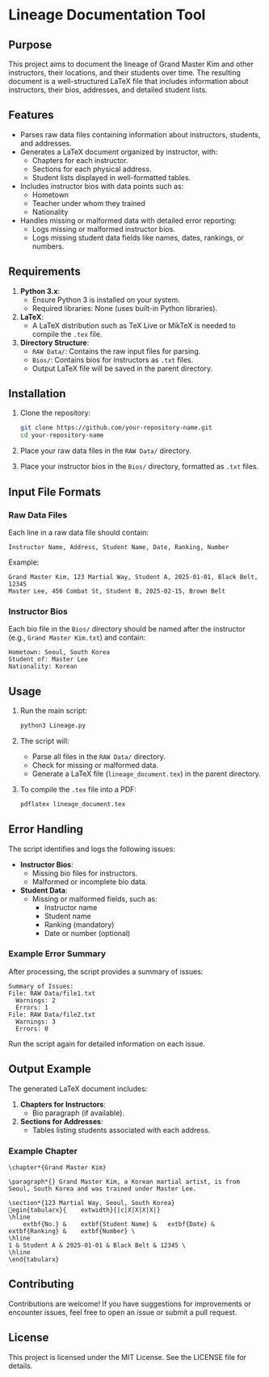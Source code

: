 
# Lineage Documentation Tool

## Purpose
This project aims to document the lineage of Grand Master Kim and other instructors, their locations, and their students over time. The resulting document is a well-structured LaTeX file that includes information about instructors, their bios, addresses, and detailed student lists.

## Features
- Parses raw data files containing information about instructors, students, and addresses.
- Generates a LaTeX document organized by instructor, with:
  - Chapters for each instructor.
  - Sections for each physical address.
  - Student lists displayed in well-formatted tables.
- Includes instructor bios with data points such as:
  - Hometown
  - Teacher under whom they trained
  - Nationality
- Handles missing or malformed data with detailed error reporting:
  - Logs missing or malformed instructor bios.
  - Logs missing student data fields like names, dates, rankings, or numbers.

## Requirements
1. **Python 3.x**:
   - Ensure Python 3 is installed on your system.
   - Required libraries: None (uses built-in Python libraries).
2. **LaTeX**:
   - A LaTeX distribution such as TeX Live or MikTeX is needed to compile the `.tex` file.
3. **Directory Structure**:
   - `RAW Data/`: Contains the raw input files for parsing.
   - `Bios/`: Contains bios for instructors as `.txt` files.
   - Output LaTeX file will be saved in the parent directory.

## Installation
1. Clone the repository:
   ```bash
   git clone https://github.com/your-repository-name.git
   cd your-repository-name
   ```

2. Place your raw data files in the `RAW Data/` directory.
3. Place your instructor bios in the `Bios/` directory, formatted as `.txt` files.

## Input File Formats
### Raw Data Files
Each line in a raw data file should contain:
```
Instructor Name, Address, Student Name, Date, Ranking, Number
```
Example:
```
Grand Master Kim, 123 Martial Way, Student A, 2025-01-01, Black Belt, 12345
Master Lee, 456 Combat St, Student B, 2025-02-15, Brown Belt
```

### Instructor Bios
Each bio file in the `Bios/` directory should be named after the instructor (e.g., `Grand Master Kim.txt`) and contain:
```
Hometown: Seoul, South Korea
Student of: Master Lee
Nationality: Korean
```

## Usage
1. Run the main script:
   ```bash
   python3 Lineage.py
   ```

2. The script will:
   - Parse all files in the `RAW Data/` directory.
   - Check for missing or malformed data.
   - Generate a LaTeX file (`lineage_document.tex`) in the parent directory.

3. To compile the `.tex` file into a PDF:
   ```bash
   pdflatex lineage_document.tex
   ```

## Error Handling
The script identifies and logs the following issues:
- **Instructor Bios**:
  - Missing bio files for instructors.
  - Malformed or incomplete bio data.
- **Student Data**:
  - Missing or malformed fields, such as:
    - Instructor name
    - Student name
    - Ranking (mandatory)
    - Date or number (optional)

### Example Error Summary
After processing, the script provides a summary of issues:
```
Summary of Issues:
File: RAW Data/file1.txt
  Warnings: 2
  Errors: 1
File: RAW Data/file2.txt
  Warnings: 3
  Errors: 0
```

Run the script again for detailed information on each issue.

## Output Example
The generated LaTeX document includes:
1. **Chapters for Instructors**:
   - Bio paragraph (if available).
2. **Sections for Addresses**:
   - Tables listing students associated with each address.

### Example Chapter
```
\chapter*{Grand Master Kim}

\paragraph*{} Grand Master Kim, a Korean martial artist, is from Seoul, South Korea and was trained under Master Lee.

\section*{123 Martial Way, Seoul, South Korea}
egin{tabularx}{	extwidth}{|c|X|X|X|X|}
\hline
	extbf{No.} & 	extbf{Student Name} & 	extbf{Date} & 	extbf{Ranking} & 	extbf{Number} \
\hline
1 & Student A & 2025-01-01 & Black Belt & 12345 \
\hline
\end{tabularx}
```

## Contributing
Contributions are welcome! If you have suggestions for improvements or encounter issues, feel free to open an issue or submit a pull request.

## License
This project is licensed under the MIT License. See the LICENSE file for details.
